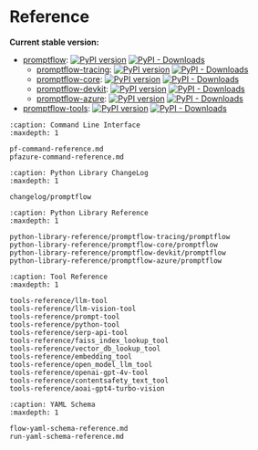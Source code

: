 # Reference

**Current stable version:**

- [promptflow](https://pypi.org/project/promptflow):
[![PyPI version](https://badge.fury.io/py/promptflow.svg)](https://badge.fury.io/py/promptflow)
[![PyPI - Downloads](https://img.shields.io/pypi/dm/promptflow)](https://pypi.org/project/promptflow/)
  - [promptflow-tracing](https://pypi.org/project/promptflow-tracing):
  [![PyPI version](https://badge.fury.io/py/promptflow-tracing.svg)](https://badge.fury.io/py/promptflow-tracing)
  [![PyPI - Downloads](https://img.shields.io/pypi/dm/promptflow-tracing)](https://pypi.org/project/promptflow-tracing/)
  - [promptflow-core](https://pypi.org/project/promptflow-core):
  [![PyPI version](https://badge.fury.io/py/promptflow-core.svg)](https://badge.fury.io/py/promptflow-core)
  [![PyPI - Downloads](https://img.shields.io/pypi/dm/promptflow-core)](https://pypi.org/project/promptflow-core/)
  - [promptflow-devkit](https://pypi.org/project/promptflow-devkit):
  [![PyPI version](https://badge.fury.io/py/promptflow-devkit.svg)](https://badge.fury.io/py/promptflow-devkit)
  [![PyPI - Downloads](https://img.shields.io/pypi/dm/promptflow-devkit)](https://pypi.org/project/promptflow-devkit/)
  - [promptflow-azure](https://pypi.org/project/promptflow-azure):
  [![PyPI version](https://badge.fury.io/py/promptflow-azure.svg)](https://badge.fury.io/py/promptflow-azure)
  [![PyPI - Downloads](https://img.shields.io/pypi/dm/promptflow-azure)](https://pypi.org/project/promptflow-azure/)
- [promptflow-tools](https://pypi.org/project/promptflow-tools/):
[![PyPI version](https://badge.fury.io/py/promptflow-tools.svg)](https://badge.fury.io/py/promptflow-tools)
[![PyPI - Downloads](https://img.shields.io/pypi/dm/promptflow-tools)](https://pypi.org/project/promptflow-tools/)


```{toctree}
:caption: Command Line Interface
:maxdepth: 1

pf-command-reference.md
pfazure-command-reference.md

```

```{toctree}
:caption: Python Library ChangeLog
:maxdepth: 1

changelog/promptflow
```

```{toctree}
:caption: Python Library Reference
:maxdepth: 1

python-library-reference/promptflow-tracing/promptflow
python-library-reference/promptflow-core/promptflow
python-library-reference/promptflow-devkit/promptflow
python-library-reference/promptflow-azure/promptflow
```

```{toctree}
:caption: Tool Reference
:maxdepth: 1

tools-reference/llm-tool
tools-reference/llm-vision-tool
tools-reference/prompt-tool
tools-reference/python-tool
tools-reference/serp-api-tool
tools-reference/faiss_index_lookup_tool
tools-reference/vector_db_lookup_tool
tools-reference/embedding_tool
tools-reference/open_model_llm_tool
tools-reference/openai-gpt-4v-tool
tools-reference/contentsafety_text_tool
tools-reference/aoai-gpt4-turbo-vision
```

```{toctree}
:caption: YAML Schema
:maxdepth: 1

flow-yaml-schema-reference.md
run-yaml-schema-reference.md

```
